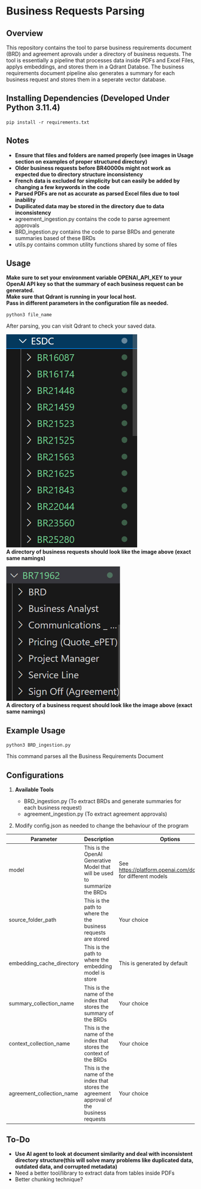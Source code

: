 # Business Requests Parsing

## Overview
This repository contains the tool to parse business requirements document (BRD) and agreement aprovals under a directory of business requests.
The tool is essentially a pipeline that processes data inside PDFs and Excel Files, applys embeddings, and stores them in a Qdrant Databse.
The business requirements document pipeline also generates a summary for each business request and stores them in a seperate vector database.

## Installing Dependencies (Developed Under Python 3.11.4)
   ```
   pip install -r requirements.txt
   ```
## Notes
   - **Ensure that files and folders are named properly (see images in Usage section on examples of proper structured directory)**
   - **Older business requests before BR40000s might not work as expected due to directory structure inconsistency**
   - **French data is excluded for simplicity but can easily be added by changing a few keywords in the code**
   - **Parsed PDFs are not as accurate as parsed Excel files due to tool inability**
   - **Dupilicated data may be stored in the directory due to data inconsistency**
   - agreement_ingestion.py contains the code to parse agreement approvals
   - BRD_ingestion.py contains the code to parse BRDs and generate summaries based of these BRDs
   - utils.py contains common utility functions shared by some of files

## Usage
**Make sure to set your environment variable OPENAI_API_KEY to your OpenAI API key so that the summary of each business request can be generated.**  
**Make sure that Qdrant is running in your local host.**  
**Pass in different parameters in the configuration file as needed.**  
  
```
python3 file_name
```  
  
After parsing, you can visit Qdrant to check your saved data.  
  
![alt text](https://github.com/ssc-dsai/Business_Requests_Parsing/blob/main/example1.png)  
**A directory of business requests should look like the image above (exact same namings)**

![alt text](https://github.com/ssc-dsai/Business_Requests_Parsing/blob/main/example2.png)  
**A directory of a business request should look like the image above (exact same namings)**


## Example Usage
```
python3 BRD_ingestion.py
```

This command parses all the Business Requirements Document

## Configurations
1. **Available Tools**
   - BRD_ingestion.py (To extract BRDs and generate summaries for each business request)
   - agreement_ingestion.py (To extract agreement approvals)

2. Modify config.json as needed to change the behaviour of the program
   
|Parameter                 |Description                                                                               |Options                                                          |
|--------------------------|------------------------------------------------------------------------------------------|-----------------------------------------------------------------|
|model                     |This is the OpenAI Generative Model that will be used to summarize the BRDs               |See https://platform.openai.com/docs/models for different models |
|source_folder_path        |This is the path to where the the business requests are stored                            |Your choice                                                      |
|embedding_cache_directory |This is the path to where the embedding model is store                                    |This is generated by default                                     |
|summary_collection_name   |This is the name of the index that stores the summary of the BRDs                         |Your choice                                                      |
|context_collection_name   |This is the name of the index that stores the context of the BRDs                         |Your choice                                                      |
|agreement_collection_name |This is the name of the index that stores the agreement approval of the business requests |Your choice                                                      |  

## To-Do
   - **Use AI agent to look at document similarity and deal with inconsistent directory structure(this will solve many problems like duplicated data, outdated data, and corrupted metadata)**
   - Need a better tool/library to extract data from tables inside PDFs
   - Better chunking technique?
